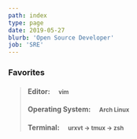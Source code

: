 ```yaml
---
path: index
type: page
date: 2019-05-27
blurb: 'Open Source Developer'
job: 'SRE'
---
```


### Favorites

> #### Editor: &emsp;<small>vim</small>
>
> #### Operating System: &emsp;<small>Arch Linux</small>
>
> #### Terminal: &emsp;<small>urxvt -> tmux -> zsh</small>
